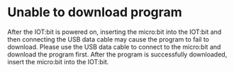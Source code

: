 ﻿---
sidebar_position: 2
sidebar_label: Unable to download program

---

# Unable to download program

After the IOT:bit is powered on, inserting the micro:bit into the IOT:bit and then connecting the USB data cable may cause the program to fail to download. Please use the USB data cable to connect to the micro:bit and download the program first. After the program is successfully downloaded, insert the micro:bit into the IOT:bit.
